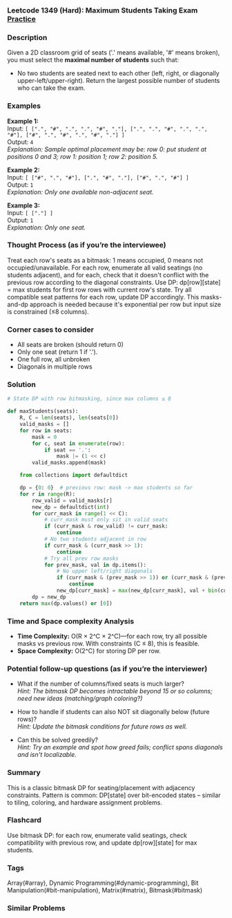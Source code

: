 ### Leetcode 1349 (Hard): Maximum Students Taking Exam [Practice](https://leetcode.com/problems/maximum-students-taking-exam)

### Description  
Given a 2D classroom grid of seats ('.' means available, '#' means broken), you must select the **maximal number of students** such that:
- No two students are seated next to each other (left, right, or diagonally upper-left/upper-right).
Return the largest possible number of students who can take the exam.

### Examples  

**Example 1:**  
Input: `[ [".", "#", ".", ".", "#", "."], [".", ".", "#", ".", ".", "#"], ["#", ".", "#", ".", "#", "."] ]`  
Output: `4`  
*Explanation: Sample optimal placement may be: row 0: put student at positions 0 and 3; row 1: position 1; row 2: position 5.*

**Example 2:**  
Input: `[ ["#", ".", "#"], [".", "#", "."], ["#", ".", "#"] ]`  
Output: `1`  
*Explanation: Only one available non-adjacent seat.*

**Example 3:**  
Input: `[ ["."] ]`  
Output: `1`  
*Explanation: Only one seat.*

### Thought Process (as if you’re the interviewee)  
Treat each row's seats as a bitmask: 1 means occupied, 0 means not occupied/unavailable. For each row, enumerate all valid seatings (no students adjacent), and for each, check that it doesn't conflict with the previous row according to the diagonal constraints. Use DP: dp[row][state] = max students for first row rows with current row's state. Try all compatible seat patterns for each row, update DP accordingly. This masks-and-dp approach is needed because it's exponential per row but input size is constrained (≤8 columns).

### Corner cases to consider  
- All seats are broken (should return 0)
- Only one seat (return 1 if '.').
- One full row, all unbroken
- Diagonals in multiple rows

### Solution

```python
# State DP with row bitmasking, since max columns ≤ 8

def maxStudents(seats):
    R, C = len(seats), len(seats[0])
    valid_masks = []
    for row in seats:
        mask = 0
        for c, seat in enumerate(row):
            if seat == '.':
                mask |= (1 << c)
        valid_masks.append(mask)

    from collections import defaultdict

    dp = {0: 0}  # previous row: mask -> max students so far
    for r in range(R):
        row_valid = valid_masks[r]
        new_dp = defaultdict(int)
        for curr_mask in range(1 << C):
            # curr_mask must only sit in valid seats
            if (curr_mask & row_valid) != curr_mask:
                continue
            # No two students adjacent in row
            if curr_mask & (curr_mask >> 1):
                continue
            # Try all prev row masks
            for prev_mask, val in dp.items():
                # No upper left/right diagonals
                if (curr_mask & (prev_mask >> 1)) or (curr_mask & (prev_mask << 1)):
                    continue
                new_dp[curr_mask] = max(new_dp[curr_mask], val + bin(curr_mask).count('1'))
        dp = new_dp
    return max(dp.values() or [0])
```

### Time and Space complexity Analysis  
- **Time Complexity:** O(R × 2^C × 2^C)—for each row, try all possible masks vs previous row. With constraints (C ≤ 8), this is feasible.
- **Space Complexity:** O(2^C) for storing DP per row.

### Potential follow-up questions (as if you’re the interviewer)  

- What if the number of columns/fixed seats is much larger?   
  *Hint: The bitmask DP becomes intractable beyond 15 or so columns; need new ideas (matching/graph coloring?)*

- How to handle if students can also NOT sit diagonally below (future rows)?   
  *Hint: Update the bitmask conditions for future rows as well.*

- Can this be solved greedily?   
  *Hint: Try an example and spot how greed fails; conflict spans diagonals and isn't localizable.*

### Summary
This is a classic bitmask DP for seating/placement with adjacency constraints. Pattern is common: DP[state] over bit-encoded states – similar to tiling, coloring, and hardware assignment problems.


### Flashcard
Use bitmask DP: for each row, enumerate valid seatings, check compatibility with previous row, and update dp[row][state] for max students.

### Tags
Array(#array), Dynamic Programming(#dynamic-programming), Bit Manipulation(#bit-manipulation), Matrix(#matrix), Bitmask(#bitmask)

### Similar Problems
